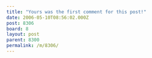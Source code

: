 ```yaml
---
title: "Yours was the first comment for this post!"
date: 2006-05-10T08:56:02.000Z
post: 8306
board: 8
layout: post
parent: 8300
permalink: /m/8306/
---
```


